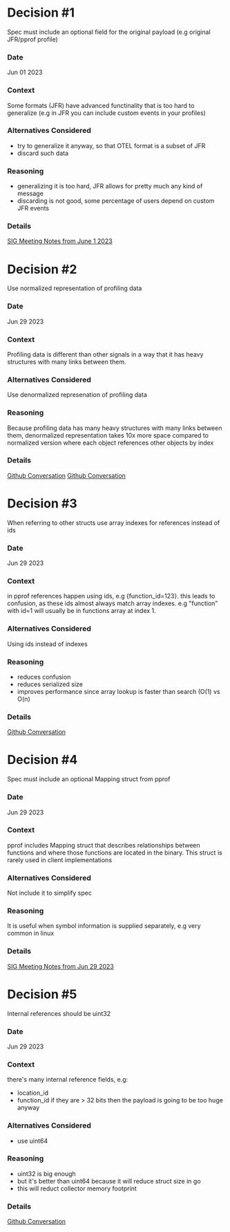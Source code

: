 # Decision #1
Spec must include an optional field for the original payload (e.g original JFR/pprof profile)

### Date
Jun 01 2023

### Context
Some formats (JFR) have advanced functinality that is too hard to generalize (e.g in JFR you can include custom events in your profiles)

### Alternatives Considered
* try to generalize it anyway, so that OTEL format is a subset of JFR
* discard such data

### Reasoning
* generalizing it is too hard, JFR allows for pretty much any kind of message
* discarding is not good, some percentage of users depend on custom JFR events

### Details
[SIG Meeting Notes from June 1 2023](https://docs.google.com/document/d/19UqPPPlGE83N37MhS93uRlxsP1_wGxQ33Qv6CDHaEp0/edit?usp=sharing)





# Decision #2
Use normalized representation of profiling data

### Date
Jun 29 2023

### Context
Profiling data is different than other signals in a way that it has heavy structures with many links between them.

### Alternatives Considered
Use denormalized represenation of profiling data

### Reasoning
Because profiling data has many heavy structures with many links between them, denormalized representation takes 10x more space compared to normalized version where each object references other objects by index

### Details
[Github Conversation](https://github.com/open-telemetry/opentelemetry-proto/pull/488#discussion_r1246163710)
[Github Conversation](https://github.com/open-telemetry/opentelemetry-proto/pull/488#pullrequestreview-1505265763)





# Decision #3
When referring to other structs use array indexes for references instead of ids

### Date
Jun 29 2023

### Context
in pprof references happen using ids, e.g {function_id=123}. this leads to confusion, as these ids almost always match array indexes. e.g "function" with id=1 will usually be in functions array at index 1.

### Alternatives Considered
Using ids instead of indexes

### Reasoning
* reduces confusion
* reduces serialized size
* improves performance since array lookup is faster than search (O(1) vs O(n)

### Details
[Github Conversation](https://github.com/open-telemetry/opentelemetry-proto/pull/488#discussion_r1248116971)





# Decision #4
Spec must include an optional Mapping struct from pprof

### Date
Jun 29 2023

### Context
pprof includes Mapping struct that describes relationships between functions and where those functions are located in the binary. This struct is rarely used in client implementations

### Alternatives Considered
Not include it to simplify spec

### Reasoning
It is useful when symbol information is supplied separately, e.g very common in linux

### Details
[SIG Meeting Notes from Jun 29 2023](https://docs.google.com/document/d/19UqPPPlGE83N37MhS93uRlxsP1_wGxQ33Qv6CDHaEp0/edit?usp=sharing)





# Decision #5
Internal references should be uint32

### Date
Jun 29 2023

### Context
there's many internal reference fields, e.g:
* location_id
* function_id
if they are > 32 bits then the payload is going to be too huge anyway

### Alternatives Considered
* use uint64


### Reasoning
* uint32 is big enough
* but it's better than uint64 because it will reduce struct size in go
* this will reduct collector memory footprint

### Details
[Github Conversation](https://github.com/open-telemetry/opentelemetry-proto/pull/488/files#r1246155907)
